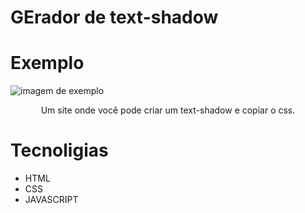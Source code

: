 # GErador de text-shadow


# Exemplo
<img src="/assets/example.png" alt="imagem de exemplo">

<p style="text-align: center;">Um site onde você pode criar um text-shadow e copiar o css.
</p>

# Tecnoligias 

- HTML
- CSS
- JAVASCRIPT
